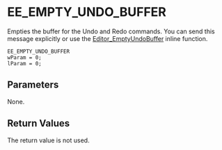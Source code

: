 # EE\_EMPTY\_UNDO\_BUFFER

Empties the buffer for the Undo and Redo commands. You can send this message
explicitly or use the
[Editor\_EmptyUndoBuffer](../macro/editor_emptyundobuffer)
inline function.

```
EE_EMPTY_UNDO_BUFFER
wParam = 0;
lParam = 0;
```

## Parameters

None.

## Return Values

The return value is not used.
